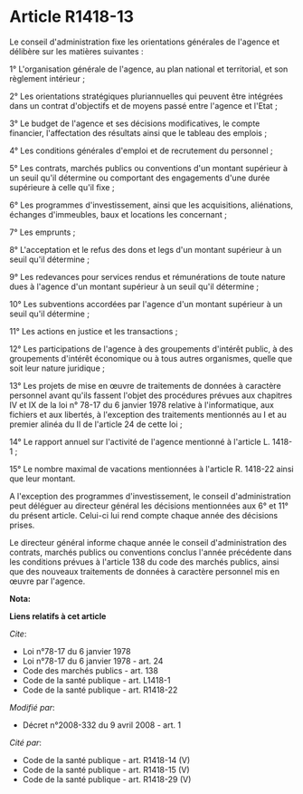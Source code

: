 # Article R1418-13

Le conseil d'administration fixe les orientations générales de l'agence et délibère sur les matières suivantes : 

1° L'organisation générale de l'agence, au plan national et territorial, et son règlement intérieur ; 

2° Les orientations stratégiques pluriannuelles qui peuvent être intégrées dans un contrat d'objectifs et de moyens passé
entre l'agence et l'Etat ; 

3° Le budget de l'agence et ses décisions modificatives, le compte financier, l'affectation des résultats ainsi que le
tableau des emplois ; 

4° Les conditions générales d'emploi et de recrutement du personnel ; 

5° Les contrats, marchés publics ou conventions d'un montant supérieur à un seuil qu'il détermine ou comportant des
engagements d'une durée supérieure à celle qu'il fixe ; 

6° Les programmes d'investissement, ainsi que les acquisitions, aliénations, échanges d'immeubles, baux et locations les
concernant ; 

7° Les emprunts ; 

8° L'acceptation et le refus des dons et legs d'un montant supérieur à un seuil qu'il détermine ; 

9° Les redevances pour services rendus et rémunérations de toute nature dues à l'agence d'un montant supérieur à un seuil
qu'il détermine ; 

10° Les subventions accordées par l'agence d'un montant supérieur à un seuil qu'il détermine ; 

11° Les actions en justice et les transactions ; 

12° Les participations de l'agence à des groupements d'intérêt public, à des groupements d'intérêt économique ou à tous
autres organismes, quelle que soit leur nature juridique ; 

13° Les projets de mise en œuvre de traitements de données à caractère personnel avant qu'ils fassent l'objet des procédures
prévues aux chapitres IV et IX de la loi n° 78-17 du 6 janvier 1978 relative à l'informatique, aux fichiers et aux libertés,
à l'exception des traitements mentionnés au I et au premier alinéa du II de l'article 24 de cette loi ; 

14° Le rapport annuel sur l'activité de l'agence mentionné à l'article L. 1418-1 ; 

15° Le nombre maximal de vacations mentionnées à l'article R. 1418-22 ainsi que leur montant. 

A l'exception des programmes d'investissement, le conseil d'administration peut déléguer au directeur général les décisions
mentionnées aux 6° et 11° du présent article. Celui-ci lui rend compte chaque année des décisions prises. 

Le directeur général informe chaque année le conseil d'administration des contrats, marchés publics ou conventions conclus
l'année précédente dans les conditions prévues à l'article 138 du code des marchés publics, ainsi que des nouveaux
traitements de données à caractère personnel mis en œuvre par l'agence.

**Nota:**



**Liens relatifs à cet article**

_Cite_:

  - Loi n°78-17 du 6 janvier 1978
  - Loi n°78-17 du 6 janvier 1978 - art. 24
  - Code des marchés publics - art. 138
  - Code de la santé publique - art. L1418-1
  - Code de la santé publique - art. R1418-22

_Modifié par_:

  - Décret n°2008-332 du 9 avril 2008 - art. 1

_Cité par_:

  - Code de la santé publique - art. R1418-14 (V)
  - Code de la santé publique - art. R1418-15 (V)
  - Code de la santé publique - art. R1418-29 (V)
